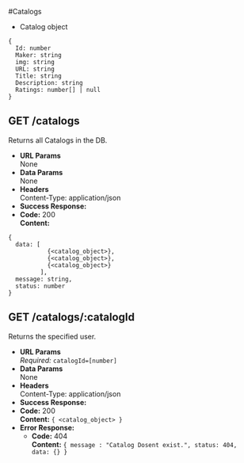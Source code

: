#Catalogs
* Catalog object
```
{
  Id: number
  Maker: string
  img: string
  URL: string
  Title: string
  Description: string
  Ratings: number[] | null
}
```
**GET /catalogs**
----
  Returns all Catalogs in the DB.
* **URL Params**  
  None
* **Data Params**  
  None
* **Headers**  
  Content-Type: application/json  
* **Success Response:**  
* **Code:** 200  
  **Content:**  
```
{
  data: [
           {<catalog_object>},
           {<catalog_object>},
           {<catalog_object>}
         ],
  message: string,
  status: number
}
```

**GET /catalogs/:catalogId**
----
  Returns the specified user.
* **URL Params**  
  *Required:* `catalogId=[number]`
* **Data Params**  
  None
* **Headers**  
  Content-Type: application/json  
* **Success Response:** 
* **Code:** 200  
  **Content:**  `{ <catalog_object> }` 
* **Error Response:**  
  * **Code:** 404  
  **Content:** `{ message : "Catalog Dosent exist.", status: 404, data: {} }`  
